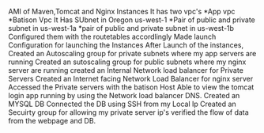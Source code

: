 AMI of Maven,Tomcat and Nginx Instances
It has  two vpc's
*App vpc
*Batison Vpc
It Has SUbnet in Oregon us-west-1
*Pair of public and private subnet in us-west-1a
*pair of public and private subnet in us-west-1b
Configured them with the routetables accordlingly
Made launch Configuration for launching the Instances
After Launch of the instances,
Created an Autoscaling group for private subnets where my app servers are running
Created an sutoscaling group for public subnets where my nginx server are running
created an Internal Network load balancer for Private Servers
Created an Internet facing Network Load Balancer for nginx server
Accessed the Private servers with the batison Host
Able to view the tomcat login app running by using the Network load balancer DNS.
Created an MYSQL DB
Connected the DB using SSH from my Local Ip
Created an Secuirty group for allowing my private server ip's
verified the flow of data from the webpage and DB.
